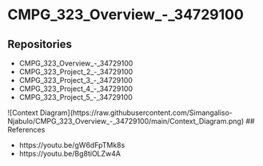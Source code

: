 # CMPG_323_Overview_-_34729100
## Repositories
<ul>
  <li>CMPG_323_Overview_-_34729100</li>
  <li>CMPG_323_Project_2_-_34729100</li>
  <li>CMPG_323_Project_3_-_34729100</li>
  <li>CMPG_323_Project_4_-_34729100</li>
  <li>CMPG_323_Project_5_-_34729100</li>
</ul>
![Context Diagram](https://raw.githubusercontent.com/Simangaliso-Njabulo/CMPG_323_Overview_-_34729100/main/Context_Diagram.png)
## References
<ul>
  <li>https://youtu.be/gW6dFpTMk8s</li>
  <li>https://youtu.be/Bg8tiOLZw4A</li>
</ul>
